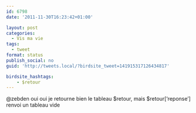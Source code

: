 ```yaml
---
id: 6798
date: '2011-11-30T16:23:42+01:00'

layout: post
categories:
  - Vis ma vie
tags:
  - tweet
format: status
publish_social: no
guid: 'http://tweets.local/?birdsite_tweet=141915317126434817'

birdsite_hashtags:
    - $retour
---
```


@zebden oui oui je retourne bien le tableau $retour, mais $retour\[‘reponse’\] renvoi un tableau vide